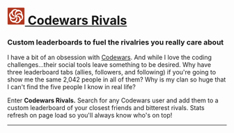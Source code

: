 # <a href="#"><img src="/assets/codewars-logo.svg" height="40px"> Codewars Rivals</a>
### Custom leaderboards to fuel the rivalries you really care about

I have a bit of an obsession with <a href="https://www.codewars.com/">Codewars</a>. And while I love the coding challenges...their social tools leave something to be desired. Why have three leaderboard tabs (allies, followers, and following) if you're going to show me the same 2,042 people in all of them? Why is my clan so huge that I can't find the five people I know in real life? 

Enter **Codewars Rivals.** Search for any Codewars user and add them to a custom leaderboard of your closest friends and bitterest rivals. Stats refresh on page load so you'll always know who's on top! 

---

